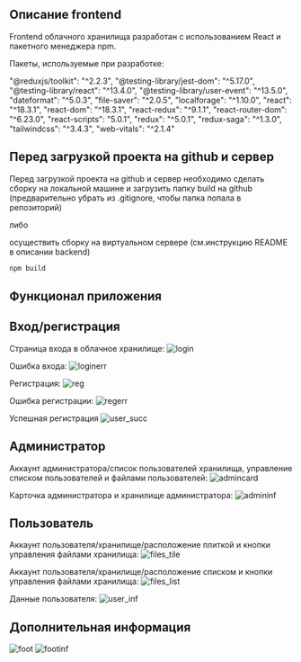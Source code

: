 ## Описание frontend

Frontend облачного хранилища разработан с использованием React и пакетного менеджера npm.

Пакеты, используемые при разработке:

"@reduxjs/toolkit": "^2.2.3",
"@testing-library/jest-dom": "^5.17.0",
"@testing-library/react": "^13.4.0",
"@testing-library/user-event": "^13.5.0",
"dateformat": "^5.0.3",
"file-saver": "^2.0.5",
"localforage": "^1.10.0",
"react": "^18.3.1",
"react-dom": "^18.3.1",
"react-redux": "^9.1.1",
"react-router-dom": "^6.23.0",
"react-scripts": "5.0.1",
"redux": "^5.0.1",
"redux-saga": "^1.3.0",
"tailwindcss": "^3.4.3",
"web-vitals": "^2.1.4"

## Перед загрузкой проекта на github и сервер

Перед загрузкой проекта на github и сервер необходимо сделать сборку на локальной машине и загрузить папку build на github (предварительно убрать из .gitignore, чтобы папка попала в репозиторий)

либо

осуществить сборку на виртуальном сервере (см.инструкцию README в описании backend)

```bash
npm build
```

## Функционал приложения

## Вход/регистрация

Страница входа в облачное хранилище:
![login](./readme_image/login.png)

Ошибка входа:
![loginerr](./readme_image/loginerr.png)

Регистрация:
![reg](./readme_image/reg.png)

Ошибка регистрации:
![regerr](./readme_image/regerr.png)

Успешная регистрация
![user_succ](./readme_image/user_succ.png)

## Администратор

Аккаунт администратора/список пользователей хранилища, управление списком пользователей и файлами пользователей:
![admincard](./readme_image/admincard.png)

Карточка администратора и хранилище администратора:
![admininf](./readme_image/admininf.png)

## Пользователь

Аккаунт пользователя/хранилище/расположение плиткой и кнопки управления файлами хранилища:
![files_tile](./readme_image/files_tile.png)

Аккаунт пользователя/хранилище/расположение списком и кнопки управления файлами хранилища:
![files_list](./readme_image/files_list.png)

Данные пользователя:
![user_inf](./readme_image/user_inf.png)

## Дополнительная информация

![foot](./readme_image/foot.png)
![footinf](./readme_image/footinf.png)
